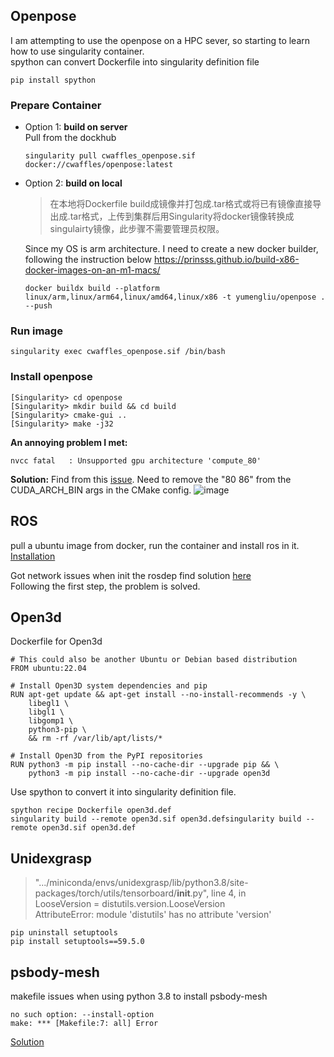 ## Openpose
I am attempting to use the openpose on a HPC sever, so starting to learn how to use singularity container.  
spython can convert Dockerfile into singularity definition file
```
pip install spython
```

### Prepare Container 
- Option 1: **build on server**  
  Pull from the dockhub
  ```
  singularity pull cwaffles_openpose.sif docker://cwaffles/openpose:latest
  ```

- Option 2: **build on local**  
  >在本地将Dockerfile build成镜像并打包成.tar格式或将已有镜像直接导出成.tar格式，上传到集群后用Singularity将docker镜像转换成singulairty镜像，此步骤不需要管理员权限。
  
  Since my OS is arm architecture. I need to create a new docker builder, following the instruction below
  https://prinsss.github.io/build-x86-docker-images-on-an-m1-macs/
  
  ```
  docker buildx build --platform linux/arm,linux/arm64,linux/amd64,linux/x86 -t yumengliu/openpose . --push
  ```

### Run image
```
singularity exec cwaffles_openpose.sif /bin/bash
```
### Install openpose
```
[Singularity> cd openpose
[Singularity> mkdir build && cd build
[Singularity> cmake-gui ..
[Singularity> make -j32
```
**An annoying problem I met:** 
```
nvcc fatal   : Unsupported gpu architecture 'compute_80'
```
**Solution:** Find from this [issue](https://github.com/NVIDIA/cuda-samples/issues/44). Need to remove the "80 86" from the CUDA_ARCH_BIN args in the CMake config.
![image](https://github.com/lym29/NotesForMyself/assets/42018173/0d626447-ca88-4fef-8b31-7b526c5f2599)


## ROS
pull a ubuntu image from docker, run the container and install ros in it.  
[Installation](http://wiki.ros.org/noetic/Installation/Ubuntu)  

Got network issues when init the rosdep
find solution [here](https://www.debugpoint.com/failed-connect-raw-githubusercontent-com-port-443/)  
Following the first step, the problem is solved.

## Open3d
Dockerfile for Open3d
```
# This could also be another Ubuntu or Debian based distribution
FROM ubuntu:22.04

# Install Open3D system dependencies and pip
RUN apt-get update && apt-get install --no-install-recommends -y \
    libegl1 \
    libgl1 \
    libgomp1 \
    python3-pip \
    && rm -rf /var/lib/apt/lists/*

# Install Open3D from the PyPI repositories
RUN python3 -m pip install --no-cache-dir --upgrade pip && \
    python3 -m pip install --no-cache-dir --upgrade open3d
```
Use spython to convert it into singularity definition file.  
```
spython recipe Dockerfile open3d.def
singularity build --remote open3d.sif open3d.defsingularity build --remote open3d.sif open3d.def
```

## Unidexgrasp
> ".../miniconda/envs/unidexgrasp/lib/python3.8/site-packages/torch/utils/tensorboard/__init__.py", line 4, in <module>  
> LooseVersion = distutils.version.LooseVersion  
> AttributeError: module 'distutils' has no attribute 'version'
>
```
pip uninstall setuptools
pip install setuptools==59.5.0
```


## psbody-mesh
makefile issues when using python 3.8 to install psbody-mesh
```
no such option: --install-option
make: *** [Makefile:7: all] Error 
```
[Solution](https://github.com/MPI-IS/mesh/issues/89)


